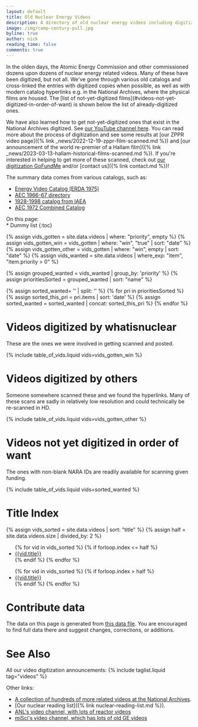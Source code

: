 ```yaml
---
layout: default
title: Old Nuclear Energy Videos
description: A directory of old nuclear energy videos including digitization status and efforts
image: /img/camp-century-pull.jpg
byline: true
author: nick
reading_time: false
comments: true
---
```


<div class="row">
<div class="col-md-12" markdown="1">
In the olden days, the Atomic Energy Commission and other commissioned dozens
upon dozens of nuclear energy related videos. Many of these have been digitized,
but not all. We've gone through various old catalogs and cross-linked the
entries with digitized copies when possible, as well as with modern catalog
hyperlinks e.g. in the National Archives, where the physical films are housed.
The [list of not-yet-digitized
films](#videos-not-yet-digitized-in-order-of-want) is shown below the list of
already-digitized ones.

We have also learned how to get not-yet-digitized ones that exist in the
National Archives digitized. See [our YouTube channel
here](https://www.youtube.com/@whatisnuclear/videos). You can read more about
the process of digitization and see some results at [our ZPPR video page]({%
link _news/2022-12-19-zppr-film-scanned.md %}) and [our announcement of the
world re-premier of a Hallam film]({% link
_news/2023-03-13-hallam-historical-films-scanned.md %}). If you're interested
in helping to get more of these scanned, check out [our digitization
GoFundMe](https://www.gofundme.com/f/the-digitization-of-old-nuclear-energy-videos)
and/or [contact us]({% link contact.md %})!

</div>
</div>

<div class="row">
<div class="col-md-6" markdown="1">
The summary data comes from various catalogs, such as:

- [Energy Video Catalog (ERDA 1975)](https://www.google.com/books/edition/Energy_Films_Catalog/8CKtsJ7XNwcC?hl=en&gbpv=1&dq=%22ATOM+AND+THE+MAN+ON+THE+MOON%22&pg=PA14&printsec=frontcover)
- [AEC 1966-67 directory](https://archive.org/details/combined16mmfilm00usatrich/page/ii/mode/2up)
- [1928-1998 catalog from IAEA](https://inis.iaea.org/collection/NCLCollectionStore/_Public/30/018/30018866.pdf)
- [AEC 1972 Combined Catalog](https://www.google.com/books/edition/Combined_Film_Catalog/Tw0JAQAAMAAJ?hl=en&gbpv=1)

</div>
<div class="col-md-6" markdown="1">
On this page:

<div class="" id="tocContents">
<nav id="TableOfContents" class="section-nav text-muted" markdown="1">
* Dummy list
{:toc}
</nav>
</div>

</div>
</div>
<div class="row">
<div class="col-md-12" markdown="1">

{% assign vids_gotten = site.data.videos | where: "priority", empty  %}
{% assign vids_gotten_win = vids_gotten | where: "win", "true"  | sort: "date" %}
{% assign vids_gotten_other = vids_gotten | where: "win", empty  | sort: "date" %}
{% assign vids_wanted = site.data.videos | where_exp: "item", "item.priority > 0" %}

{% assign grouped_wanted = vids_wanted | group_by: 'priority' %}
{% assign prioritiesSorted = grouped_wanted | sort: "name" %}

{% assign sorted_wanted= '' | split: '' %}
{% for pri in prioritiesSorted %}
{% assign sorted_this_pri = pri.items | sort: 'date' %}
{% assign sorted_wanted = sorted_wanted | concat: sorted_this_pri %}
{% endfor %}

# Videos digitized by whatisnuclear

These are the ones we were involved in getting scanned and posted.

{% include table_of_vids.liquid vids=vids_gotten_win %}

# Videos digitized by others

Someone somewhere scanned these and we found the hyperlinks. Many of these scans are
sadly in relatively low resolution and could technically be re-scanned in HD.

{% include table_of_vids.liquid vids=vids_gotten_other %}

# Videos not yet digitized in order of want

The ones with non-blank NARA IDs are readily available for scanning given funding.

<a name="wantlist"></a>

{% include table_of_vids.liquid vids=sorted_wanted %}

# Title Index

{% assign vids_sorted = site.data.videos | sort: "title" %}
{% assign half = site.data.videos.size | divided_by: 2 %}

<div class="row">
<div class="col-md-6">
<ul>
{% for vid in  vids_sorted %}
{% if forloop.index <= half %}
<li><a href="#{{ vid.title|slugify }}">{{vid.title}}</a></li>
{% endif %}
{% endfor %}
</ul>
</div>
<div class="col-md-6">
<ul>
{% for vid in  vids_sorted %}
{% if forloop.index > half %}
<li><a href="#{{ vid.title|slugify }}">{{vid.title}}</a></li>
{% endif %}
{% endfor %}
</ul>
</div>
</div>

# Contribute data

The data on this page is generated from <a
href="https://github.com/whatisnuclear/website/blob/master/_data/videos.yml">this
data file</a>. You are encouraged to find full data there and suggest changes,
corrections, or additions.

# See Also

All our video digitization announcements:
{% include taglist.liquid tag="videos" %}

Other links:

- [A collection of hundreds of more related videos at the National Archives](https://catalog.archives.gov/search-within/88086).
- [Our nuclear reading list]({% link nuclear-reading-list.md %}).
- [ANL's video channel, with lots of reactor videos](https://www.youtube.com/@ArgonneNuclear/videos)
- [miSci's video channel, which has lots of old GE videos](https://www.youtube.com/@SchdyInventTech/videos)

</div>
</div>
